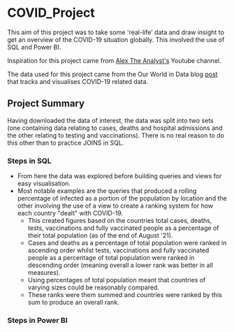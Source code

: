 # COVID_Project

This aim of this project was to take some 'real-life' data and draw insight to get an overview of the COVID-19 situation globally. This involved the use of SQL and Power BI.

Inspiration for this project came from [Alex The Analyst's](https://www.youtube.com/channel/UC7cs8q-gJRlGwj4A8OmCmXg) Youtube channel.

The data used for this project came from the Our World in Data blog [post](https://ourworldindata.org/covid-deaths) that tracks and visualises COVID-19 related data.

## Project Summary

Having downloaded the data of interest, the data was split into two sets (one containing data relating to cases, deaths and hospital admissions and the other relating to testing and vaccinations). There is no real reason to do this other than to practice JOINS in SQL.

### Steps in SQL

- From here the data was explored before building queries and views for easy visualisation.
- Most notable examples are the queries that produced a rolling percentage of infected as a portion of the population by location and the other involving the use of a view to create a ranking system for how each country "dealt" with COVID-19. 
  - This created figures based on the countries total cases, deaths, tests, vaccinations and fully vaccinated people as a percentage of their total population (as of the end of August '21).
  - Cases and deaths as a percentage of total population were ranked in ascending order whilst tests, vaccinations and fully vaccinated people as a percentage of total population were ranked in descending order (meaning overall a lower rank was better in all measures).
  - Using percentages of total population meant that countries of varying sizes could be reasonably compared.
  - These ranks were them summed and countries were ranked by this sum to produce an overall rank.

### Steps in Power BI
